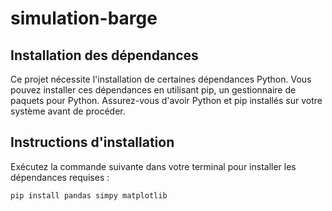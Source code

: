 # simulation-barge

## Installation des dépendances

Ce projet nécessite l'installation de certaines dépendances Python. Vous pouvez installer ces dépendances en utilisant pip, un gestionnaire de paquets pour Python. Assurez-vous d'avoir Python et pip installés sur votre système avant de procéder.

## Instructions d'installation

Exécutez la commande suivante dans votre terminal pour installer les dépendances requises :

```bash
pip install pandas simpy matplotlib
